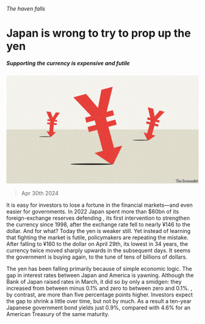 ###### The haven falls

# Japan is wrong to try to prop up the yen 

##### Supporting the currency is expensive and futile 

![image](images/20240504_LDD003.jpg) 

> Apr 30th 2024 

It is easy for investors to lose a fortune in the financial markets—and even easier for governments. In 2022 Japan spent more than $60bn of its foreign-exchange reserves defending , its first intervention to strengthen the currency since 1998, after the exchange rate fell to nearly ¥146 to the dollar. And for what? Today the yen is weaker still. Yet instead of learning that fighting the market is futile, policymakers are repeating the mistake. After falling to ¥160 to the dollar on April 29th, its lowest in 34 years, the currency twice moved sharply upwards in the subsequent days. It seems the government is buying again, to the tune of tens of billions of dollars.

The yen has been falling primarily because of simple economic logic. The gap in interest rates between Japan and America is yawning. Although the Bank of Japan raised rates in March, it did so by only a smidgen: they increased from between minus 0.1% and zero to between zero and 0.1%. , by contrast, are more than five percentage points higher. Investors expect the gap to shrink a little over time, but not by much. As a result a ten-year Japanese government bond yields just 0.9%, compared with 4.6% for an American Treasury of the same maturity.

